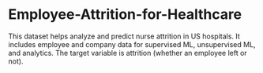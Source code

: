 # Employee-Attrition-for-Healthcare
This dataset helps analyze and predict nurse attrition in US hospitals. It includes employee and company data for supervised ML, unsupervised ML, and analytics. The target variable is attrition (whether an employee left or not).
